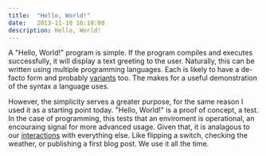 ```yaml
---
title:  "Hello, World!"
date:   2013-11-10 10:18:00
description: Hello, World!
---
```


A "Hello, World!" program is simple. If the program compiles and executes successfully, it will display a text greeting to the user. Naturally, this can be written using multiple programming languages. Each is likely to have a de-facto form and probably [variants][hello-world-code-golf] too. The makes for a useful demonstration of the syntax a language uses.

However, the simplicity serves a greater purpose, for the same reason I used it as a starting point today. "Hello, World!" is a proof of concept, a test. In the case of programming, this tests that an enviroment is operational, an encouraing signal for more advanced usage. Given that, it is analagous to our [interactions][hard-wired] with everything else. Like flipping a switch, checking the weather, or publishing a first blog post. We use it all the time.

[hello-world-code-golf]: http://codegolf.stackexchange.com/questions/55422/hello-world
[hard-wired]: https://hbr.org/1998/07/how-hardwired-is-human-behavior
